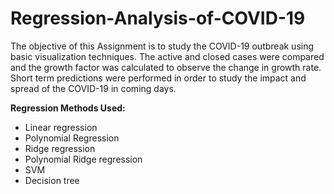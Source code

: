 # Regression-Analysis-of-COVID-19

The objective of this Assignment is to study the COVID-19 outbreak using basic
visualization techniques. The active and closed cases were compared and the growth factor was calculated to observe the change in growth rate. Short term predictions were performed in order to study the impact and spread of the COVID-19 in coming days.

**Regression Methods Used:**
* Linear regression
* Polynomial Regression
* Ridge regression
* Polynomial Ridge regression
* SVM
* Decision tree
